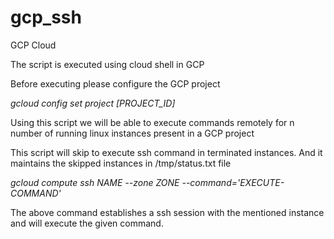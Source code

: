 # gcp_ssh

GCP Cloud 

The script is executed using cloud shell in GCP

Before executing please configure the GCP project

<i> gcloud config set project [PROJECT_ID] </i>

Using this script we will be able to execute commands remotely for n number of running linux instances present in a GCP project 


This script will skip to execute ssh command in terminated instances. And it maintains the skipped instances in /tmp/status.txt file

<i> gcloud compute ssh NAME --zone ZONE --command='EXECUTE-COMMAND' </i>


The above command establishes a ssh session with the mentioned instance and will execute the given command.




